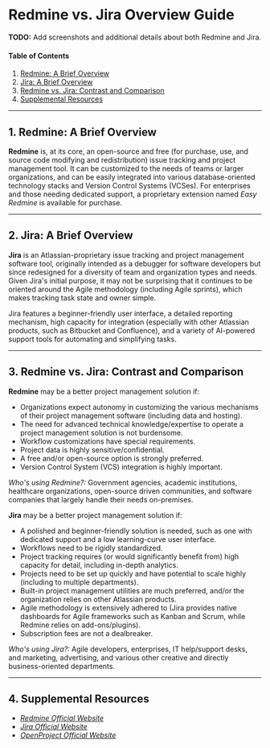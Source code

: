 # Redmine vs. Jira Overview Guide

**TODO:** Add screenshots and additional details about both Redmine and Jira.

#### Table of Contents

1. [Redmine: A Brief Overview](#redmine)
2. [Jira: A Brief Overview](#jira)
3. [Redmine vs. Jira: Contrast and Comparison](#contrast)
4. [Supplemental Resources](#supplemental)

<hr />

## 1. <a name="redmine">Redmine: A Brief Overview</a>

**Redmine** is, at its core, an open-source and free (for purchase, use, and source code modifying and redistribution) issue tracking and project management tool. It can be customized to the needs of teams or larger organizations, and can be easily integrated into various database-oriented technology stacks and Version Control Systems (VCSes). For enterprises and those needing dedicated support, a proprietary extension named *Easy Redmine* is available for purchase.

<hr />

## 2. <a name="jira">Jira: A Brief Overview</a>

**Jira** is an Atlassian-proprietary issue tracking and project management software tool, originally intended as a debugger for software developers but since redesigned for a diversity of team and organization types and needs. Given Jira's initial purpose, it may not be surprising that it continues to be oriented around the Agile methodology (including Agile sprints), which makes tracking task state and owner simple.

Jira features a beginner-friendly user interface, a detailed reporting mechanism, high capacity for integration (especially with other Atlassian products, such as Bitbucket and Confluence), and a variety of AI-powered support tools for automating and simplifying tasks.

<hr />

## 3. <a name="contrast">Redmine vs. Jira: Contrast and Comparison</a>

**Redmine** may be a better project management solution if:

* Organizations expect autonomy in customizing the various mechanisms of their project management software (including data and hosting).
* The need for advanced technical knowledge/expertise to operate a project management solution is not burdensome.
* Workflow customizations have special requirements.
* Project data is highly sensitive/confidential.
* A free and/or open-source option is strongly preferred.
* Version Control System (VCS) integration is highly important.

*Who's using Redmine?:* Government agencies, academic institutions, healthcare organizations, open-source driven communities, and software companies that largely handle their needs on-premises.

**Jira** may be a better project management solution if:

* A polished and beginner-friendly solution is needed, such as one with dedicated support and a low learning-curve user interface.
* Workflows need to be rigidly standardized.
* Project tracking requires (or would significantly benefit from) high capacity for detail, including in-depth analytics.
* Projects need to be set up quickly and have potential to scale highly (including to multiple departments).
* Built-in project management utilities are much preferred, and/or the organization relies on other Atlassian products.
* Agile methodology is extensively adhered to (Jira provides native dashboards for Agile frameworks such as Kanban and Scrum, while Redmine relies on add-ons/plugins).
* Subscription fees are not a dealbreaker.
  
*Who's using Jira?:* Agile developers, enterprises, IT help/support desks, and marketing, advertising, and various other creative and directly business-oriented departments.

<hr />

## 4. <a name="supplemental">Supplemental Resources</a>

* *[Redmine Official Website](https://www.redmine.org/)*
* *[Jira Official Website](https://www.atlassian.com/software/jira)*
* *[OpenProject Official Website](https://www.openproject.org/)*
